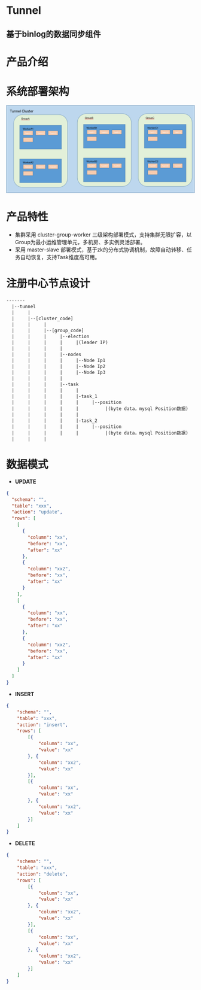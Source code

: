 Tunnel
====
基于binlog的数据同步组件
----

# 产品介绍

# 系统部署架构
![部署架构](./document/tunnel架构.png)

# 产品特性
- 集群采用 cluster-group-worker 三级架构部署模式，支持集群无限扩容，以Group为最小运维管理单元，多机房、多实例灵活部署。
- 采用 master-slave 部署模式，基于zk的分布式协调机制，故障自动转移、任务自动恢复，支持Task维度高可用。



# 注册中心节点设计

```shell 
-------
  |--tunnel
  |     |
  |     |--[cluster_code]
  |     |     |
  |     |     |--[group_code]
  |     |     |     |--election
  |     |     |     |     |(leader IP)  
  |     |     |     |
  |     |     |     |--nodes
  |     |     |     |     |--Node Ip1
  |     |     |     |     |--Node Ip2
  |     |     |     |     |--Node Ip3
  |     |     |     |     
  |     |     |     |--task
  |     |     |     |     |
  |     |     |     |     |-task_1
  |     |     |     |     |     |--position
  |     |     |     |     |          |(byte data，mysql Position数据)
  |     |     |     |     |
  |     |     |     |     |-task_2
  |     |     |     |     |     |--position
  |     |     |     |     |          |(byte data，mysql Position数据)
  |     |     |

```

# 数据模式

* **UPDATE**

```json
{
  "schema": "",
  "table": "xxx",
  "action": "update",
  "rows": [
    [
      {
        "column": "xx",
        "before": "xx",
        "after": "xx"
      },
      {
        "column": "xx2",
        "before": "xx",
        "after": "xx"
      }
    ],
    [
      {
        "column": "xx",
        "before": "xx",
        "after": "xx"
      },
      {
        "column": "xx2",
        "before": "xx",
        "after": "xx"
      }
    ]
  ]
}
```

* **INSERT**
```json
{
	"schema": "",
	"table": "xxx",
	"action": "insert",
	"rows": [
		[{
			"column": "xx",
			"value": "xx"
		}, {
			"column": "xx2",
			"value": "xx"
		}],
		[{
			"column": "xx",
			"value": "xx"
		}, {
			"column": "xx2",
			"value": "xx"
		}]
	]
}
```

* **DELETE**
```json
{
	"schema": "",
	"table": "xxx",
	"action": "delete",
	"rows": [
		[{
			"column": "xx",
			"value": "xx"
		}, {
			"column": "xx2",
			"value": "xx"
		}],
		[{
			"column": "xx",
			"value": "xx"
		}, {
			"column": "xx2",
			"value": "xx"
		}]
	]
}
```